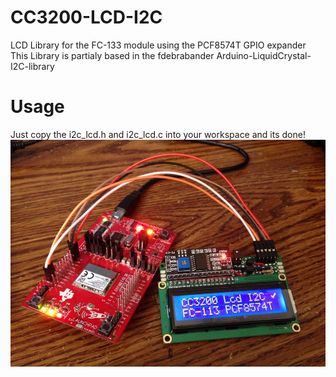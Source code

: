 # CC3200-LCD-I2C
LCD Library for the  FC-133 module using the PCF8574T GPIO expander
This Library is partialy based in the fdebrabander Arduino-LiquidCrystal-I2C-library

# Usage
Just copy the i2c_lcd.h and i2c_lcd.c into your workspace and its done!
![alt tag](https://raw.githubusercontent.com/Torr250/CC3200-LCD-I2C/master/cc3200%20lcd.jpg)
